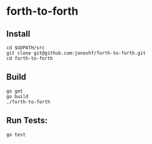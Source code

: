 # forth-to-forth

## Install

```
cd $GOPATH/src
git clone git@github.com:joneshf/forth-to-forth.git
cd forth-to-forth
```

## Build

```
go get
go build
./forth-to-forth
```

## Run Tests:

```
go test
```
